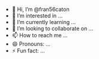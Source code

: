 - 👋 Hi, I’m @fran56caton
- 👀 I’m interested in ...
- 🌱 I’m currently learning ...
- 💞️ I’m looking to collaborate on ...
- 📫 How to reach me ...
- 😄 Pronouns: ...
- ⚡ Fun fact: ...

<!---
fran56caton/fran56caton is a ✨ special ✨ repository because its `README.md` (this file) appears on your GitHub profile.
You can click the Preview link to take a look at your changes.
--->
